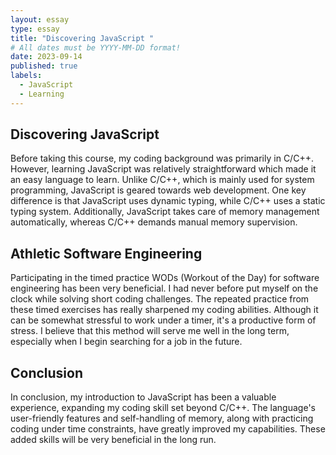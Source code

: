 ```yaml
---
layout: essay
type: essay
title: "Discovering JavaScript "
# All dates must be YYYY-MM-DD format!
date: 2023-09-14
published: true
labels:
  - JavaScript
  - Learning
---
```



## Discovering JavaScript
<p>Before taking this course, my coding background was primarily in C/C++. However, learning JavaScript was relatively straightforward which made it an easy language to learn. Unlike C/C++, which is mainly used for system programming, JavaScript is geared towards web development. One key difference is that JavaScript uses dynamic typing, while C/C++ uses a static typing system. Additionally, JavaScript takes care of memory management automatically, whereas C/C++ demands manual memory supervision.</p>

## Athletic Software Engineering
<p>Participating in the timed practice WODs (Workout of the Day) for software engineering has been very beneficial. I had never before put myself on the clock while solving short coding challenges. The repeated practice from these timed exercises has really sharpened my coding abilities. Although it can be somewhat stressful to work under a timer, it's a productive form of stress. I believe that this method will serve me well in the long term, especially when I begin searching for a job in the future.</p>

## Conclusion
<p>In conclusion, my introduction to JavaScript has been a valuable experience, expanding my coding skill set beyond C/C++. The language's user-friendly features and self-handling of memory, along with practicing coding under time constraints, have greatly improved my capabilities. These added skills will be very beneficial in the long run.</p>
